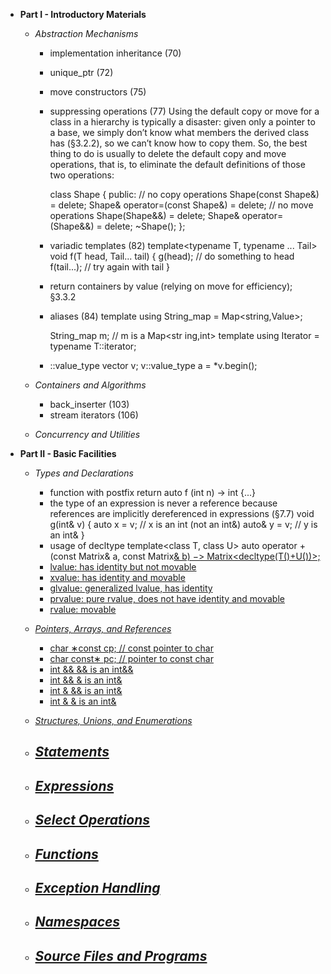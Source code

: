 - **Part I - Introductory Materials**
    - *Abstraction Mechanisms*
        - implementation inheritance (70)
        - unique_ptr (72)
        - move constructors (75)
        - suppressing operations (77)
            Using the default copy or move for a class in a hierarchy is typically a disaster: given only a pointer to a base, we simply don’t know what members the derived class has (§3.2.2), so we can’t know how to copy them. So, the best thing to do is usually to delete the default copy and move operations, that is, to eliminate the default definitions of those two operations:
        
            class Shape {
            public:
                // no copy operations
                Shape(const Shape&) = delete;
                Shape& operator=(const Shape&) = delete;
                // no move operations
                Shape(Shape&&) = delete;
                Shape& operator=(Shape&&) = delete;
                ~Shape();
            };
        - variadic templates (82)
            template<typename T, typename ... Tail>
            void f(T head, Tail... tail) {
                g(head); // do something to head
                f(tail...); // try again with tail
            }
        - return containers by value (relying on move for efficiency); §3.3.2
        - aliases (84)
            template<typename Value> using String_map = Map<string,Value>;
            
            String_map<int> m; // m is a Map<str ing,int>
            template<typename T> using Iterator<T> = typename T::iterator;
        - ::value_type
            vector <int> v;
            v::value_type a = *v.begin();

    - *Containers and Algorithms*
        - back_inserter (103)
        - stream iterators (106)

    - *Concurrency and Utilities*

- **Part II - Basic Facilities**
    - *Types and Declarations*
        - function with postfix return
            auto f (int n) -> int {...}
        - the type of an expression is never a reference because references are implicitly dereferenced in expressions (§7.7)
            void g(int& v) {
                auto x = v; // x is an int (not an int&)
                auto& y = v; // y is an int&
            }
        - usage of decltype
            template<class T, class U>
            auto operator + (const Matrix<T>& a, const Matrix<U>& b) −> Matrix<decltype(T()+U())>;
        - lvalue: has identity but not movable
        - xvalue: has identity and movable
        - glvalue: generalized lvalue, has identity
        - prvalue: pure rvalue, does not have identity and movable
        - rvalue: movable

    - *Pointers, Arrays, and References*
        - char ∗const cp; // const pointer to char
        - char const∗ pc; // pointer to const char       
        - int && && is an int&&
        - int &&  & is an int&
        - int  & && is an int&
        - int  &  & is an int&

    - *Structures, Unions, and Enumerations*
        

    - *Statements*
        -

    - *Expressions*
        -

    - *Select Operations*
        -

    - *Functions*
        -

    - *Exception Handling*
        -

    - *Namespaces*
        -

    - *Source Files and Programs*
        -

